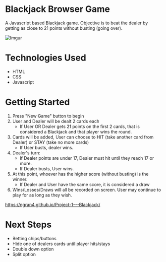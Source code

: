 # Blackjack Browser Game
A Javascript based Blackjack game. Objective is to beat the dealer by getting as close to 21 points without busting (going over). 

![Imgur](https://i.imgur.com/LFGpLSa.png)

# Technologies Used
- HTML
- CSS
- Javascript

# Getting Started
1. Press "New Game" button to begin
2. User and Dealer will be dealt 2 cards each
    - If User OR Dealer gets 21 points on the first 2 cards, that is considered a Blackjack and that player wins the round.
3. Cards will be added, User can choose to HIT (take another card from Dealer) or STAY (take no more cards)
    - If User busts, dealer wins.
4. Dealer's turn:
    - If Dealer points are under 17, Dealer must hit until they reach 17 or more. 
    - If Dealer busts, User wins. 
5. At this point, whoever has the higher score (without busting) is the winner.
    - If Dealer and User have the same score, it is considered a draw
6. Wins/Losses/Draws will all be recorded on screen. User may continue to play for as long as they wish. 

https://ngran4.github.io/Project-1---Blackjack/

# Next Steps
- Betting chips/buttons
- Hide one of dealers cards until player hits/stays
- Double down option
- Split option
